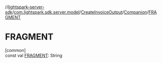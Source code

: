 //[lightspark-server-sdk](../../../../index.md)/[com.lightspark.sdk.server.model](../../index.md)/[CreateInvoiceOutput](../index.md)/[Companion](index.md)/[FRAGMENT](-f-r-a-g-m-e-n-t.md)

# FRAGMENT

[common]\
const val [FRAGMENT](-f-r-a-g-m-e-n-t.md): String
